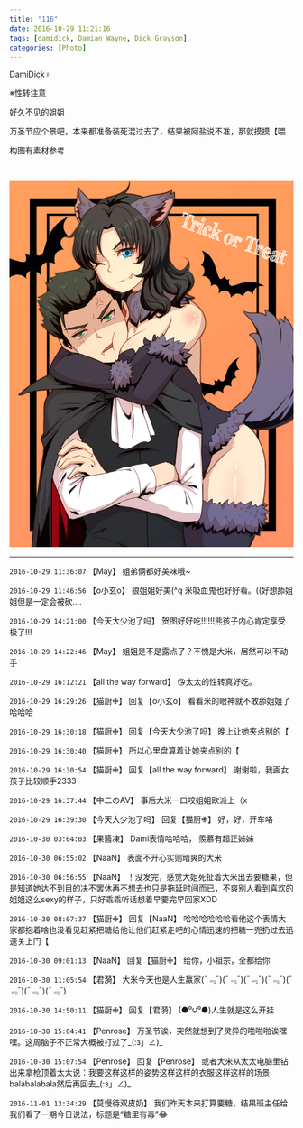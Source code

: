 ```yaml
---
title: "116"
date: 2016-10-29 11:21:16
tags: [damidick, Damian Wayne, Dick Grayson]
categories: [Photo]
---
```


<p>DamiDick♀</p> 
<p>※性转注意</p> 
<p>好久不见的姐姐</p> 
<p>万圣节应个景吧，本来都准备装死混过去了，结果被阿盐说不准，那就摸摸【喂</p> 
<p>构图有素材参考</p> 
<p><br /></p>

![](https://raw.githubusercontent.com/alicewish/meowchain247/master/img_cVZNdzJtQk9JV2VPcmI5RlZOQlRnL0llRERCQnQ4RFFwWlo5RmxZSmdkY0lHd3BQVkdBZHZRPT0.jpg)

---

`2016-10-29 11:36:07` 【May】 姐弟俩都好美味哦~

`2016-10-29 11:46:56` 【o小玄o】 狼姐姐好美(^q 米吸血鬼也好好看。((好想舔姐姐但是一定会被砍....

`2016-10-29 14:21:00` 【今天大少池了吗】 贺图好好吃!!!!!!熊孩子内心肯定享受极了!!!

`2016-10-29 14:22:46` 【May】 姐姐是不是露点了？不愧是大米，居然可以不动手

`2016-10-29 16:12:21` 【all the way forward】 😘太太的性转真好吃。

`2016-10-29 16:29:26` 【猫厨✙】 回复【o小玄o】 看看米的眼神就不敢舔姐姐了哈哈哈

`2016-10-29 16:30:18` 【猫厨✙】 回复【今天大少池了吗】 晚上让她夹点别的【

`2016-10-29 16:30:40` 【猫厨✙】 所以心里盘算着让她夹点别的【

`2016-10-29 16:30:54` 【猫厨✙】 回复【all the way forward】 谢谢啦，我画女孩子比较顺手2333

`2016-10-29 16:37:44` 【中二のAV】 事后大米一口咬姐姐欧派上（x

`2016-10-29 16:39:30` 【今天大少池了吗】 回复【猫厨✙】 好，好，开车咯

`2016-10-30 03:04:03` 【果醬凍】 Dami表情哈哈哈， 羨慕有超正姊姊

`2016-10-30 06:55:02` 【NaaN】 表面不开心实则暗爽的大米

`2016-10-30 06:56:55` 【NaaN】 ！没发完，感觉大姐死扯着大米出去要糖果，但是知道她达不到目的决不罢休再不想去也只是拖延时间而已，不爽别人看到喜欢的姐姐这么sexy的样子，只好乖乖听话想着早要完早回家XDD

`2016-10-30 08:07:37` 【猫厨✙】 回复【NaaN】 哈哈哈哈哈哈看他这个表情大家都抱着啥也没看见赶紧把糖给他让他们赶紧走吧的心情迅速的把糖一兜扔过去迅速关上门【

`2016-10-30 09:01:13` 【NaaN】 回复【猫厨✙】 给你，小祖宗，全都给你

`2016-10-30 11:05:54` 【君漪】 大米今天也是人生赢家(¯﹃¯)(¯﹃¯)(¯﹃¯)(¯﹃¯)(¯﹃¯)(¯﹃¯)(¯﹃¯)

`2016-10-30 14:50:11` 【猫厨✙】 回复【君漪】 (●⁰౪⁰●)人生就是这么开挂

`2016-10-30 15:04:41` 【Penrose】 万圣节诶，突然就想到了灵异的啪啪啪诶嘿嘿。这周脑子不正常大概被打过了\_(:з」∠)\_

`2016-10-30 15:07:54` 【Penrose】 回复【Penrose】 或者大米从太太电脑里钻出来拿枪顶着太太说：我要这样这样的姿势这样这样的衣服这样这样的场景balabalabala然后再回去\_(:з」∠)\_

`2016-11-01 13:34:29` 【莫慢待双皮奶】 我们昨天本来打算要糖，结果班主任给我们看了一期今日说法，标题是“糖里有毒”😂
